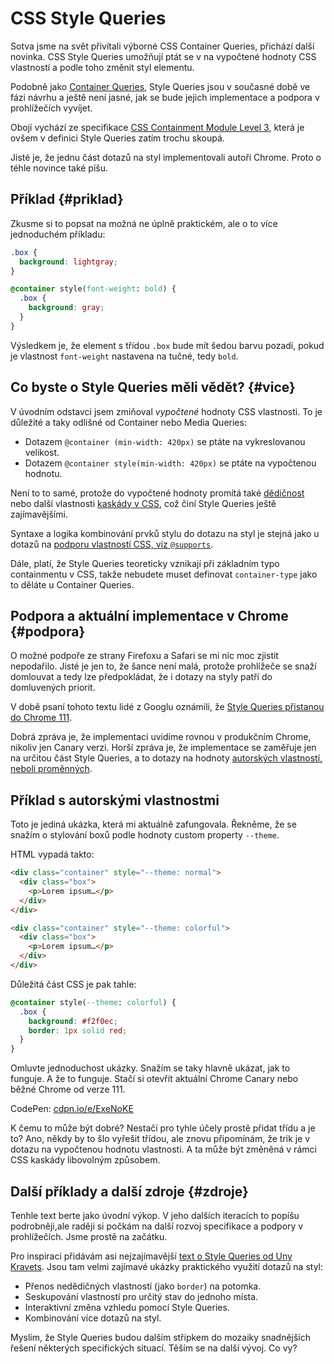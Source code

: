 # CSS Style Queries

Sotva jsme na svět přivítali výborné CSS Container Queries, přichází další novinka. CSS Style Queries umožňují ptát se v na vypočtené hodnoty CSS vlastností a podle toho změnit styl elementu.

Podobně jako [Container Queries](container-queries.md), Style Queries jsou v současné době ve fázi návrhu a ještě není jasné, jak se bude jejich implementace a podpora v prohlížečích vyvíjet.

Obojí vychází ze specifikace [CSS Containment Module Level 3](https://drafts.csswg.org/css-contain-3/#style-container), která je ovšem v definici Style Queries zatím trochu skoupá.

<!-- AdSnippet -->

Jisté je, že jednu část dotazů na styl implementovali autoři Chrome. Proto o téhle novince také píšu.

## Příklad {#priklad}

Zkusme si to popsat na možná ne úplně praktickém, ale o to více jednoduchém příkladu:

```css
.box {
  background: lightgray;
}

@container style(font-weight: bold) {
  .box {
    background: gray;
  }
}
```

Výsledkem je, že element s třídou `.box` bude mít šedou barvu pozadí, pokud je vlastnost `font-weight` nastavena na tučné, tedy `bold`.

## Co byste o Style Queries měli vědět? {#vice}

V úvodním odstavci jsem zmiňoval _vypočtené_ hodnoty CSS vlastnosti. To je důležité a taky odlišné od Container nebo Media Queries:

- Dotazem `@container (min-width: 420px)` se ptáte na vykreslovanou velikost.
- Dotazem `@container style(min-width: 420px)` se ptáte na vypočtenou hodnotu.

Není to to samé, protože do vypočtené hodnoty promítá také [dědičnost](css-dedicnost.md) nebo další vlastnosti [kaskády v CSS](css-kaskada.md), což činí Style Queries ještě zajímavějšími.

Syntaxe a logika kombinování prvků stylu do dotazu na styl je stejná jako u dotazů na [podporu vlastností CSS, viz `@supports`](css-supports.md).

<!-- AdSnippet -->

Dále, platí, že Style Queries teoreticky vznikají při základním typo containmentu v CSS, takže nebudete muset definovat `container-type` jako to děláte u Container Queries.

## Podpora a aktuální implementace v Chrome {#podpora}

O možné podpoře ze strany Firefoxu a Safari se mi nic moc zjistit nepodařilo. Jisté je jen to, že šance není malá, protože prohlížeče se snaží domlouvat a tedy lze předpokládat, že i dotazy na styly patří do domluvených priorit.

V době psaní tohoto textu lidé z Googlu oznámili, že [Style Queries přistanou do Chrome 111](https://developer.chrome.com/blog/style-queries/).

Dobrá zpráva je, že implementaci uvidíme rovnou v produkčním Chrome, nikoliv jen Canary verzi. Horší zpráva je, že implementace se zaměřuje jen na určitou část Style Queries, a to dotazy na hodnoty [autorských vlastností, neboli proměnných](css-promenne.md).

## Příklad s autorskými vlastnostmi

Toto je jediná ukázka, která mi aktuálně zafungovala. Řekněme, že se snažím o stylování boxů podle hodnoty custom property `--theme`.

HTML vypadá takto:

```html
<div class="container" style="--theme: normal">
  <div class="box">
    <p>Lorem ipsum…</p>
  </div>
</div>

<div class="container" style="--theme: colorful">
  <div class="box">
    <p>Lorem ipsum…</p>
  </div>
</div>
```

Důležitá část CSS je pak tahle:

```css
@container style(--theme: colorful) {
  .box {
    background: #f2f0ec;
    border: 1px solid red;
  }
}
```

Omluvte jednoduchost ukázky. Snažím se taky hlavně ukázat, jak to funguje. A že to funguje. Stačí si otevřít aktuální Chrome Canary nebo běžné Chrome od verze 111.

CodePen: [cdpn.io/e/ExeNoKE](https://codepen.io/machal/pen/ExeNoKE?editors=1100)

K čemu to může být dobré? Nestačí pro tyhle účely prostě přidat třídu a je to? Ano, někdy by to šlo vyřešit třídou, ale znovu připomínám, že trik je v dotazu na vypočtenou hodnotu vlastnosti. A ta může být změněná v rámci CSS kaskády libovolným způsobem.

## Další příklady a další zdroje {#zdroje}

Tenhle text berte jako úvodní výkop. V jeho dalších iteracích to popíšu podrobněji,ale raději si počkám na další rozvoj specifikace a podpory v prohlížečích. Jsme prostě na začátku.

<!-- AdSnippet -->

Pro inspiraci přidávám asi nejzajímavější [text o Style Queries od Uny Kravets](https://una.im/style-queries/). Jsou tam velmi zajímavé ukázky praktického využití dotazů na styl:

- Přenos nedědičných vlastností (jako `border`) na potomka.
- Seskupování vlastností pro určitý stav do jednoho místa.
- Interaktivní změna vzhledu pomocí Style Queries.
- Kombinování více dotazů na styl.

Myslím, že Style Queries budou dalším střípkem do mozaiky snadnějších řešení některých specifických situací. Těším se na další vývoj. Co vy?
